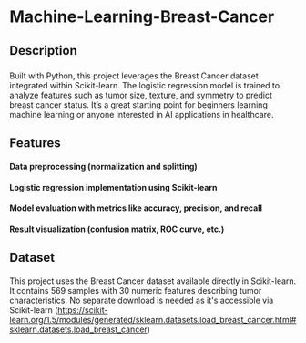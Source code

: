 # Machine-Learning-Breast-Cancer

## Description
##### 
Built with Python, this project leverages the Breast Cancer dataset integrated within Scikit-learn. The logistic regression model is trained to analyze features such as tumor size, texture, and symmetry to predict breast cancer status. It’s a great starting point for beginners learning machine learning or anyone interested in AI applications in healthcare.
## Features
####
#### Data preprocessing (normalization and splitting)
#### Logistic regression implementation using Scikit-learn
#### Model evaluation with metrics like accuracy, precision, and recall
#### Result visualization (confusion matrix, ROC curve, etc.)
## Dataset
#### 
This project uses the Breast Cancer dataset available directly in Scikit-learn. It contains 569 samples with 30 numeric features describing tumor characteristics. No separate download is needed as it's accessible via Scikit-learn (https://scikit-learn.org/1.5/modules/generated/sklearn.datasets.load_breast_cancer.html#sklearn.datasets.load_breast_cancer)

